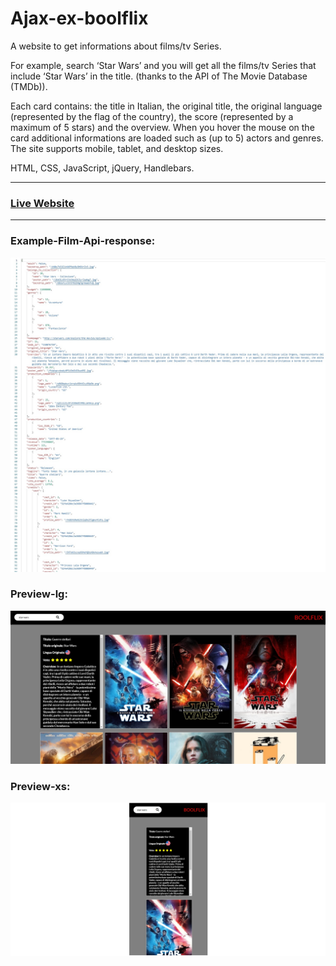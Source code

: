 # Ajax-ex-boolflix
A website to get informations about films/tv Series.   

For example, search ‘Star Wars’ and you will get all the films/tv Series that include ‘Star Wars’ in the title. (thanks to the API of The Movie Database (TMDb)).  

Each card contains: the title in Italian, the original title, the original language (represented by the flag of the country), the score (represented by a maximum of 5 stars) and the overview.
When you hover the mouse on the card additional informations are loaded such as (up to 5) actors and genres.
The site supports mobile, tablet, and desktop sizes.  

HTML, CSS, JavaScript, jQuery, Handlebars.

***
### [Live Website](https://gianluigivitale.github.io/ajax-ex-boolflix/)
***
### Example-Film-Api-response:
![Preview](img/api-response.jpg "Preview")
### Preview-lg:
![Preview](img/preview-lg.jpg "Preview")
### Preview-xs:
![Preview](img/preview-xs.jpg "Preview")
